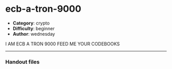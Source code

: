 ecb-a-tron-9000
======================

- **Category**: crypto
- **Difficulty**: beginner
- **Author**: wednesday

I AM ECB A TRON 9000 FEED ME YOUR CODEBOOKS

---

### Handout files


